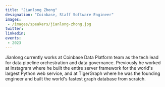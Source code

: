 ```yaml
---
title: "Jianlong Zhong"
designation: "Coinbase, Staff Software Engineer"
images:
 - /images/speakers/jianlong-zhong.jpg
twitter: 
linkedin: 
events:
 - 2023
---
```


Jianlong currently works at Coinbase Data Platform team as the tech lead for data pipeline orchestration and data governance. Previously he worked at Instagram where he built the entire server framework for the world's largest Python web service, and at TigerGraph where he was the founding engineer and built the world's fastest graph database from scratch.